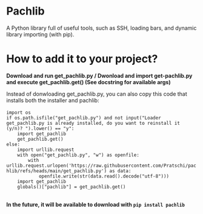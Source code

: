 # Pachlib
A Python library full of useful tools, such as SSH, loading bars, and dynamic library importing (with pip).

# How to add it to your project?
**Download and run get_pachlib.py / Dwonload and import get-pachlib.py and execute get_pachlib.get() (See docstring for available args)**

Instead of donwloading get_pachlib.py, you can also copy this code that installs both the installer and pachlib:
<br><br>`import os`
<br>`if os.path.isfile("get_pachlib.py") and not input("Loader get_pachlib.py is already installed, do you want to reinstall it (y/n)? ").lower() == "y":`
<br>`    import get_pachlib`
<br>`    get_pachlib.get()`
<br>`else:`
<br>`    import urllib.request`
<br>`    with open("get_pachlib.py", "w") as openfile:`
<br>`        with urllib.request.urlopen('https://raw.githubusercontent.com/Pratschi/pachlib/refs/heads/main/get_pachlib.py') as data:`
<br>`            openfile.write(str(data.read().decode("utf-8")))`
<br>`    import get_pachlib`
<br>`    globals()["pachlib"] = get_pachlib.get()`

<br>**In the future, it will be available to download with `pip install pachlib`**
